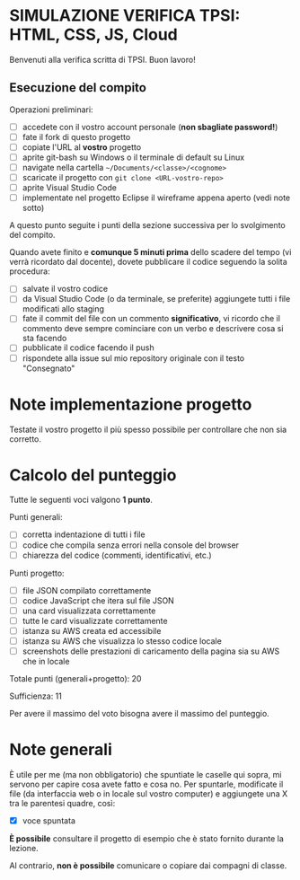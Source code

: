 # SIMULAZIONE VERIFICA TPSI: HTML, CSS, JS, Cloud

Benvenuti alla verifica scritta di TPSI. Buon lavoro!

## Esecuzione del compito
Operazioni preliminari:
- [ ] accedete con il vostro account personale (**non sbagliate password!**)
- [ ] fate il fork di questo progetto
- [ ] copiate l'URL al **vostro** progetto
- [ ] aprite git-bash su Windows o il terminale di default su Linux
- [ ] navigate nella cartella `~/Documents/<classe>/<cognome>`
- [ ] scaricate il progetto con `git clone <URL-vostro-repo>`
- [ ] aprite Visual Studio Code
- [ ] implementate nel progetto Eclipse il wireframe appena aperto (vedi note sotto)

A questo punto seguite i punti della sezione successiva per lo svolgimento del compito.

Quando avete finito e **comunque 5 minuti prima** dello scadere del tempo (vi verrà ricordato dal docente), dovete pubblicare il codice seguendo la solita procedura:
- [ ] salvate il vostro codice
- [ ] da Visual Studio Code (o da terminale, se preferite) aggiungete tutti i file modificati allo staging
- [ ] fate il commit del file con un commento **significativo**, vi ricordo che il commento deve sempre cominciare con un verbo e descrivere cosa si sta facendo
- [ ] pubblicate il codice facendo il push
- [ ] rispondete alla issue sul mio repository originale con il testo "Consegnato"

# Note implementazione progetto
Testate il vostro progetto il più spesso possibile per controllare che non sia corretto.

# Calcolo del punteggio
Tutte le seguenti voci valgono **1 punto**. 

Punti generali:
- [ ] corretta indentazione di tutti i file
- [ ] codice che compila senza errori nella console del browser
- [ ] chiarezza del codice (commenti, identificativi, etc.)

Punti progetto:
- [ ] file JSON compilato correttamente
- [ ] codice JavaScript che itera sul file JSON
- [ ] una card visualizzata correttamente
- [ ] tutte le card visualizzate correttamente
- [ ] istanza su AWS creata ed accessibile
- [ ] istanza su AWS che visualizza lo stesso codice locale
- [ ] screenshots delle prestazioni di caricamento della pagina sia su AWS che in locale

Totale punti (generali+progetto): 20

Sufficienza: 11

Per avere il massimo del voto bisogna avere il massimo del punteggio.


# Note generali
È utile per me (ma non obbligatorio) che spuntiate le caselle qui sopra, mi servono per capire cosa avete fatto e cosa no. Per spuntarle, modificate il file (da interfaccia web o in locale sul vostro computer) e aggiungete una X tra le parentesi quadre, così:
- [X] voce spuntata

**È possibile** consultare il progetto di esempio che è stato fornito durante la lezione.

Al contrario, **non è possibile** comunicare o copiare dai compagni di classe.
